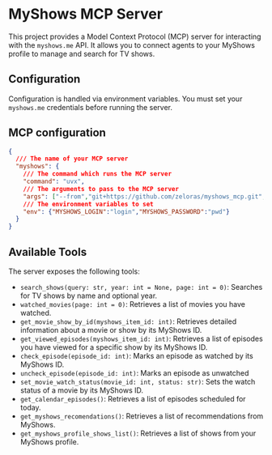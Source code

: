 # MyShows MCP Server

This project provides a Model Context Protocol (MCP) server for interacting with the `myshows.me` API. It allows you to connect agents to your MyShows profile to manage and search for TV shows.

## Configuration

Configuration is handled via environment variables. You must set your `myshows.me` credentials before running the server.

## MCP configuration
```json
{
  /// The name of your MCP server
  "myshows": {
    /// The command which runs the MCP server
    "command": "uvx",
    /// The arguments to pass to the MCP server
    "args": ["--from","git+https://github.com/zeloras/myshows_mcp.git","myshows_mcp"],
    /// The environment variables to set
    "env": {"MYSHOWS_LOGIN":"login","MYSHOWS_PASSWORD":"pwd"}
  }
}
```

## Available Tools

The server exposes the following tools:

*   `search_shows(query: str, year: int = None, page: int = 0)`: Searches for TV shows by name and optional year.
*   `watched_movies(page: int = 0)`: Retrieves a list of movies you have watched.
*   `get_movie_show_by_id(myshows_item_id: int)`: Retrieves detailed information about a movie or show by its MyShows ID.
*   `get_viewed_episodes(myshows_item_id: int)`: Retrieves a list of episodes you have viewed for a specific show by its MyShows ID.
*   `check_episode(episode_id: int)`: Marks an episode as watched by its MyShows ID.
*   `uncheck_episode(episode_id: int)`: Marks an episode as unwatched
*   `set_movie_watch_status(movie_id: int, status: str)`: Sets the watch status of a movie by its MyShows ID.
*   `get_calendar_episodes()`: Retrieves a list of episodes scheduled for today.
*   `get_myshows_recomendations()`: Retrieves a list of recommendations from MyShows.
*   `get_myshows_profile_shows_list()`: Retrieves a list of shows from your MyShows profile.
